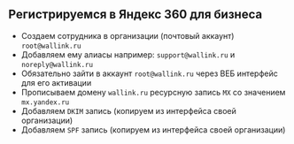## Регистрируемся в Яндекс 360 для бизнеса

- Создаем сотрудника в организации (почтовый аккаунт) `root@wallink.ru`
- Добавляем ему алиасы например: `support@wallink.ru` и `noreply@wallink.ru`
- Обязательно зайти в аккаунт `root@wallink.ru` через ВЕБ интерфейс для его активации
- Прописываем домену `wallink.ru` ресурсную запись `MX` со значением `mx.yandex.ru`
- Добавляем `DKIM` запись (копируем из интерфейса своей организации)
- Добавляем `SPF` запись (копируем из интерфейса своей организации)
